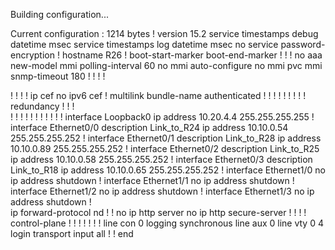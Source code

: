 Building configuration...

Current configuration : 1214 bytes
!
version 15.2
service timestamps debug datetime msec
service timestamps log datetime msec
no service password-encryption
!
hostname R26
!
boot-start-marker
boot-end-marker
!
!
!
no aaa new-model
mmi polling-interval 60
no mmi auto-configure
no mmi pvc
mmi snmp-timeout 180
!
!
!
!         


!
!
!
!
ip cef
no ipv6 cef
!
multilink bundle-name authenticated
!
!
!
!
!
!
!
!
!
redundancy
!
!
!         
!
!
!
!
!
!
!
!
!
!
!
interface Loopback0
 ip address 10.20.4.4 255.255.255.255
!
interface Ethernet0/0
 description Link_to_R24
 ip address 10.10.0.54 255.255.255.252
!
interface Ethernet0/1
 description Link_to_R28
 ip address 10.10.0.89 255.255.255.252
!
interface Ethernet0/2
 description Link_to_R25
 ip address 10.10.0.58 255.255.255.252
!
interface Ethernet0/3
 description Link_to_R18
 ip address 10.10.0.65 255.255.255.252
!
interface Ethernet1/0
 no ip address
 shutdown
!
interface Ethernet1/1
 no ip address
 shutdown
!
interface Ethernet1/2
 no ip address
 shutdown
!
interface Ethernet1/3
 no ip address
 shutdown
!         
ip forward-protocol nd
!
!
no ip http server
no ip http secure-server
!
!
!
!
control-plane
!
!
!
!
!
!
!
line con 0
 logging synchronous
line aux 0
line vty 0 4
 login
 transport input all
!
!
end